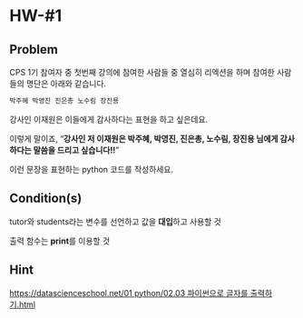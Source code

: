 # HW-#1

## Problem 

CPS 1기 참여자 중 첫번째 강의에 참여한 사람들 중 열심히 리엑션을 하며 참여한 사람들의 명단은 아래와 같습니다.

```jsx
박주혜 박영진 진은총 노수림 장진용
```

강사인 이재원은 이들에게 감사하다는 표현을 하고 싶은데요.

이렇게 말이죠, “**강사인 저 이재원은 박주혜, 박영진, 진은총, 노수림, 장진용 님에게 감사하다는 말씀을 드리고 싶습니다!!**”

이런 문장을 표현하는 python 코드를 작성하세요.

## Condition(s)

tutor와 students라는 변수를 선언하고 값을 **대입**하고 사용할 것

출력 함수는 **print**를 이용할 것

## Hint

[https://datascienceschool.net/01 python/02.03 파이썬으로 글자를 출력하기.html](https://datascienceschool.net/01%20python/02.03%20%ED%8C%8C%EC%9D%B4%EC%8D%AC%EC%9C%BC%EB%A1%9C%20%EA%B8%80%EC%9E%90%EB%A5%BC%20%EC%B6%9C%EB%A0%A5%ED%95%98%EA%B8%B0.html)